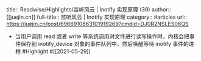 title:: Readwise/Highlights/监听风云 | Inotify 实现原理 (39)
author:: [[juejin.cn]]
full-title:: 监听风云 | Inotify 实现原理
category:: #articles
url:: https://juejin.cn/post/6966910863101919269?cmdid=DJ0R2NSLES06QS

- 当用户调用 read 或者 write 等系统调用对文件进行读写操作时，内核会把事件保存到 inotify_device 对象的事件队列中，然后唤醒等待 inotify 事件的进程 #Highlight #[[2021-05-29]]